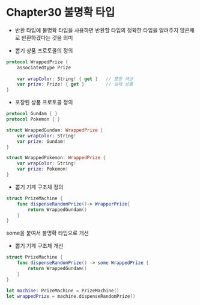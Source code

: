 # Chapter30 불명확 타입

- 반환 타입에 불명확 타입을 사용하면 반환할 타입의 정확한 타입을 알려주지 않은채로 반환하겠다는 것을 의미

- 뽑기 상품 프로토콜의 정의
```swift
protocol WrappedPrize {
    associatedtype Prize
    
    var wrapColor: String! { get }   // 포장 색상
    var prize: Prize! { get }        // 실제 상품
}
```

- 포장된 상품 프로토콜 정의
```swift
protocol Gundam { }
protocol Pokemon { }

struct WrappedGundam: WrappedPrize {
    var wrapColor: String!
    var prize: Gundam!
}

struct WrappedPokemon: WrappedPrize {
    var wrapColor: String!
    var prize: Pokemon!
}
```

- 뽑기 기계 구조체 정의
```swift
struct PrizeMachine {
	func dispenseRandomPrize()-> WrapperPrize{
		return WrappedGundam()
	}
}
```

some을 붙여서 불명확 타입으로 개선

- 뽑기 기계 구조체 개선
```swift
struct PrizeMachine {
    func dispenseRandomPrize() -> some WrappedPrize {
        return WrappedGundam()
    }
}

let machine: PrizeMachine = PrizeMachine()
let wrappedPrize = machine.dispenseRandomPrize()
```